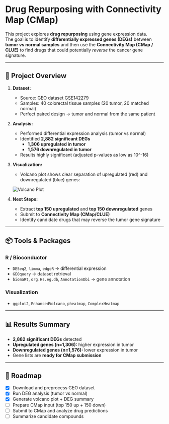# Drug Repurposing with Connectivity Map (CMap)

This project explores **drug repurposing** using gene expression data.  
The goal is to identify **differentially expressed genes (DEGs)** between **tumor vs normal samples** and then use the **Connectivity Map (CMap / CLUE)** to find drugs that could potentially *reverse* the cancer gene signature.  

---

## 🚀 Project Overview
1. **Dataset:**  
   - Source: GEO dataset [GSE142279](https://www.ncbi.nlm.nih.gov/geo/query/acc.cgi?acc=GSE142279)  
   - Samples: 40 colorectal tissue samples (20 tumor, 20 matched normal)  
   - Perfect paired design → tumor and normal from the same patient  

2. **Analysis:**  
   - Performed differential expression analysis (tumor vs normal)  
   - Identified **2,882 significant DEGs**  
     - **1,306 upregulated in tumor**  
     - **1,576 downregulated in tumor**  
   - Results highly significant (adjusted p-values as low as 10^-16)  

3. **Visualization:**  
   - Volcano plot shows clear separation of upregulated (red) and downregulated (blue) genes:  

   ![Volcano Plot](02ae031d-ac51-4415-a171-ddecf3168e7a.png)

4. **Next Steps:**  
   - Extract **top 150 upregulated** and **top 150 downregulated** genes  
   - Submit to **Connectivity Map (CMap/CLUE)**  
   - Identify candidate drugs that may reverse the tumor gene signature  

---

## 📦 Tools & Packages
### R / Bioconductor
- `DESeq2`, `limma`, `edgeR` → differential expression  
- `GEOquery` → dataset retrieval  
- `biomaRt`, `org.Hs.eg.db`, `AnnotationDbi` → gene annotation  

### Visualization
- `ggplot2`, `EnhancedVolcano`, `pheatmap`, `ComplexHeatmap`  

---

## 📊 Results Summary
- **2,882 significant DEGs** detected  
- **Upregulated genes (n=1,306):** higher expression in tumor  
- **Downregulated genes (n=1,576):** lower expression in tumor  
- Gene lists are **ready for CMap submission**  

---

## 🔮 Roadmap
- [x] Download and preprocess GEO dataset  
- [x] Run DEG analysis (tumor vs normal)  
- [x] Generate volcano plot + DEG summary  
- [ ] Prepare CMap input (top 150 up + 150 down)  
- [ ] Submit to CMap and analyze drug predictions  
- [ ] Summarize candidate compounds  
